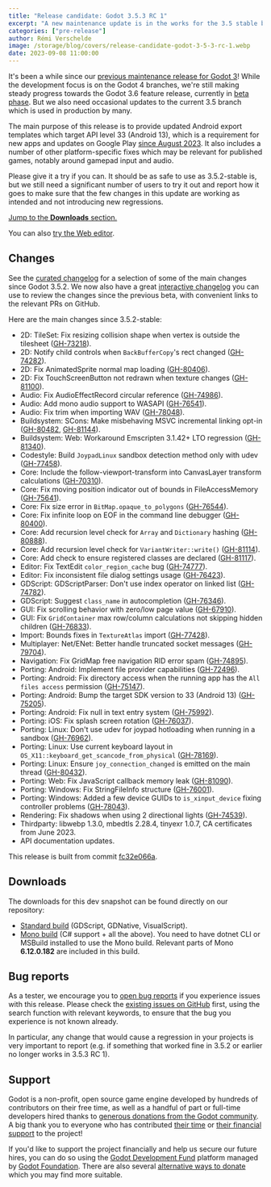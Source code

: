```yaml
---
title: "Release candidate: Godot 3.5.3 RC 1"
excerpt: "A new maintenance update is in the works for the 3.5 stable branch, to update Android templates to target Android 13, and fix a number of other platform porting bugs."
categories: ["pre-release"]
author: Rémi Verschelde
image: /storage/blog/covers/release-candidate-godot-3-5-3-rc-1.webp
date: 2023-09-08 11:00:00
---
```


It's been a while since our [previous maintenance release for Godot 3](/article/maintenance-release-godot-3-5-2/)! While the development focus is on the Godot 4 branches, we're still making steady progress towards the Godot 3.6 feature release, currently in [beta phase](/article/dev-snapshot-godot-3-6-beta-3/). But we also need occasional updates to the current 3.5 branch which is used in production by many.

The main purpose of this release is to provide updated Android export templates which target API level 33 (Android 13), which is a requirement for new apps and updates on Google Play [since August 2023](https://developer.android.com/google/play/requirements/target-sdk). It also includes a number of other platform-specific fixes which may be relevant for published games, notably around gamepad input and audio.

Please give it a try if you can. It should be as safe to use as 3.5.2-stable is, but we still need a significant number of users to try it out and report how it goes to make sure that the few changes in this update are working as intended and not introducing new regressions.

[Jump to the **Downloads** section.](#downloads)

You can also [try the Web editor](https://editor.godotengine.org/releases/3.5.3.rc1/).

## Changes

See the [curated changelog](https://github.com/godotengine/godot/blob/3.x/CHANGELOG.md) for a selection of some of the main changes since Godot 3.5.2. We now also have a great [interactive changelog](https://godotengine.github.io/godot-interactive-changelog/#3.5.3-rc1) you can use to review the changes since the previous beta, with convenient links to the relevant PRs on GitHub.

Here are the main changes since 3.5.2-stable:

- 2D: TileSet: Fix resizing collision shape when vertex is outside the tilesheet ([GH-73218](https://github.com/godotengine/godot/pull/73218)).
- 2D: Notify child controls when `BackBufferCopy`'s rect changed ([GH-74282](https://github.com/godotengine/godot/pull/74282)).
- 2D: Fix AnimatedSprite normal map loading ([GH-80406](https://github.com/godotengine/godot/pull/80406)).
- 2D: Fix TouchScreenButton not redrawn when texture changes ([GH-81100](https://github.com/godotengine/godot/pull/81100)).
- Audio: Fix AudioEffectRecord circular reference ([GH-74986](https://github.com/godotengine/godot/pull/74986)).
- Audio: Add mono audio support to WASAPI ([GH-76541](https://github.com/godotengine/godot/pull/76541)).
- Audio: Fix trim when importing WAV ([GH-78048](https://github.com/godotengine/godot/pull/78048)).
- Buildsystem: SCons: Make misbehaving MSVC incremental linking opt-in ([GH-80482](https://github.com/godotengine/godot/pull/80482), [GH-81144](https://github.com/godotengine/godot/pull/81144)).
- Buildsystem: Web: Workaround Emscripten 3.1.42+ LTO regression ([GH-81340](https://github.com/godotengine/godot/pull/81340)).
- Codestyle: Build `JoypadLinux` sandbox detection method only with udev ([GH-77458](https://github.com/godotengine/godot/pull/77458)).
- Core: Include the follow-viewport-transform into CanvasLayer transform calculations ([GH-70310](https://github.com/godotengine/godot/pull/70310)).
- Core: Fix moving position indicator out of bounds in FileAccessMemory ([GH-75641](https://github.com/godotengine/godot/pull/75641)).
- Core: Fix size error in `BitMap.opaque_to_polygons` ([GH-76544](https://github.com/godotengine/godot/pull/76544)).
- Core: Fix infinite loop on EOF in the command line debugger ([GH-80400](https://github.com/godotengine/godot/pull/80400)).
- Core: Add recursion level check for `Array` and `Dictionary` hashing ([GH-80888](https://github.com/godotengine/godot/pull/80888)).
- Core: Add recursion level check for `VariantWriter::write()` ([GH-81114](https://github.com/godotengine/godot/pull/81114)).
- Core: Add check to ensure registered classes are declared ([GH-81117](https://github.com/godotengine/godot/pull/81117)).
- Editor: Fix TextEdit `color_region_cache` bug ([GH-74777](https://github.com/godotengine/godot/pull/74777)).
- Editor: Fix inconsistent file dialog settings usage ([GH-76423](https://github.com/godotengine/godot/pull/76423)).
- GDScript: GDScriptParser: Don't use index operator on linked list ([GH-74782](https://github.com/godotengine/godot/pull/74782)).
- GDScript: Suggest `class_name` in autocompletion ([GH-76346](https://github.com/godotengine/godot/pull/76346)).
- GUI: Fix scrolling behavior with zero/low page value ([GH-67910](https://github.com/godotengine/godot/pull/67910)).
- GUI: Fix `GridContainer` max row/column calculations not skipping hidden children ([GH-76833](https://github.com/godotengine/godot/pull/76833)).
- Import: Bounds fixes in `TextureAtlas` import ([GH-77428](https://github.com/godotengine/godot/pull/77428)).
- Multiplayer: Net/ENet: Better handle truncated socket messages ([GH-79704](https://github.com/godotengine/godot/pull/79704)).
- Navigation: Fix GridMap free navigation RID error spam ([GH-74895](https://github.com/godotengine/godot/pull/74895)).
- Porting: Android: Implement file provider capabilities ([GH-72496](https://github.com/godotengine/godot/pull/72496)).
- Porting: Android: Fix directory access when the running app has the `All files access` permission ([GH-75147](https://github.com/godotengine/godot/pull/75147)).
- Porting: Android: Bump the target SDK version to 33 (Android 13) ([GH-75205](https://github.com/godotengine/godot/pull/75205)).
- Porting: Android: Fix null in text entry system ([GH-75992](https://github.com/godotengine/godot/pull/75992)).
- Porting: iOS: Fix splash screen rotation ([GH-76037](https://github.com/godotengine/godot/pull/76037)).
- Porting: Linux: Don't use udev for joypad hotloading when running in a sandbox ([GH-76962](https://github.com/godotengine/godot/pull/76962)).
- Porting: Linux: Use current keyboard layout in `OS_X11::keyboard_get_scancode_from_physical` ([GH-78169](https://github.com/godotengine/godot/pull/78169)).
- Porting: Linux: Ensure `joy_connection_changed` is emitted on the main thread ([GH-80432](https://github.com/godotengine/godot/pull/80432)).
- Porting: Web: Fix JavaScript callback memory leak ([GH-81090](https://github.com/godotengine/godot/pull/81090)).
- Porting: Windows: Fix StringFileInfo structure ([GH-76001](https://github.com/godotengine/godot/pull/76001)).
- Porting: Windows: Added a few device GUIDs to `is_xinput_device` fixing controller problems ([GH-78043](https://github.com/godotengine/godot/pull/78043)).
- Rendering: Fix shadows when using 2 directional lights ([GH-74539](https://github.com/godotengine/godot/pull/74539)).
- Thirdparty: libwebp 1.3.0, mbedtls 2.28.4, tinyexr 1.0.7, CA certificates from June 2023.
- API documentation updates.

This release is built from commit [fc32e066a](https://github.com/godotengine/godot/commit/fc32e066af1cd6766762dec31c7d2224f3d42c5f).

## Downloads

The downloads for this dev snapshot can be found directly on our repository:

- [Standard build](https://github.com/godotengine/godot-builds/releases/3.5.3-rc1) (GDScript, GDNative, VisualScript).
- [Mono build](https://github.com/godotengine/godot-builds/releases/3.5.3-rc1) (C# support + all the above). You need to have dotnet CLI or MSBuild installed to use the Mono build. Relevant parts of Mono **6.12.0.182** are included in this build.

## Bug reports

As a tester, we encourage you to [open bug reports](https://github.com/godotengine/godot/issues) if you experience issues with this release. Please check the [existing issues on GitHub](https://github.com/godotengine/godot/issues) first, using the search function with relevant keywords, to ensure that the bug you experience is not known already.

In particular, any change that would cause a regression in your projects is very important to report (e.g. if something that worked fine in 3.5.2 or earlier no longer works in 3.5.3 RC 1).

## Support

Godot is a non-profit, open source game engine developed by hundreds of contributors on their free time, as well as a handful of part or full-time developers hired thanks to [generous donations from the Godot community](https://fund.godotengine.org/). A big thank you to everyone who has contributed [their time](https://github.com/godotengine/godot/blob/master/AUTHORS.md) or [their financial support](https://github.com/godotengine/godot/blob/master/DONORS.md) to the project!

If you'd like to support the project financially and help us secure our future hires, you can do so using the [Godot Development Fund](https://fund.godotengine.org/) platform managed by [Godot Foundation](https://godot.foundation/). There are also several [alternative ways to donate](/donate) which you may find more suitable.
